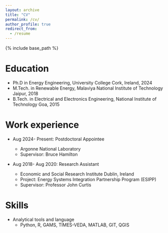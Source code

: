 ```yaml
---
layout: archive
title: "CV"
permalink: /cv/
author_profile: true
redirect_from:
  - /resume
---
```


{% include base_path %}

Education
======
* Ph.D in Energy Engineering, University College Cork, Ireland, 2024
* M.Tech. in Renewable Energy, Malaviya National Institute of Technology Jaipur, 2018
* B.Tech. in Electrical and Electronics Engineering, National Institute of Technology Goa, 2015

Work experience
======
* Aug 2024- Present: Postdoctoral Appointee
  * Argonne National Laboratory
  * Supervisor: Bruce Hamilton
    
    
* Aug 2018- Aug 2020: Research Assistant
  * Economic and Social Research Institute Dublin, Ireland
  * Project: Energy Systems Integration Partnership Program (ESIPP)
  * Supervisor: Professor John Curtis


Skills
======
* Analytical tools and language
  * Python, R, GAMS, TIMES-VEDA, MATLAB, GIT, QGIS

